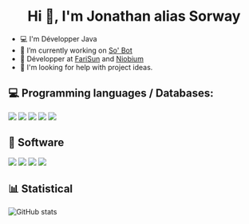<h1 align="center">Hi 👋, I'm Jonathan alias Sorway</h1>  

- 💻 I'm Développer Java
- 🔭 I’m currently working on [So' Bot]()
- 👯 Développer at [FariSun](https://farisun.fr) and [Niobium](https://www.niobium-mc.fr)
- 🤔 I'm looking for help with project ideas.

## 💻 Programming languages / Databases:

<p>
  <img src="https://img.shields.io/badge/Java%20-%23007396.svg?&style=for-the-badge&logo=Java&logoColor=white"/>
  <img src="https://img.shields.io/badge/kotlin-%230095D5.svg?style=for-the-badge&logo=kotlin&logoColor=white"/>
  <img src="https://img.shields.io/badge/mysql-%2300f.svg?style=for-the-badge&logo=mysql&logoColor=white"/>
  <img src="https://img.shields.io/badge/MariaDB-003545?style=for-the-badge&logo=mariadb&logoColor=white"/>
  <img src="https://img.shields.io/badge/redis-%23DD0031.svg?style=for-the-badge&logo=redis&logoColor=white"/>
</p>  

## 🔧 Software

<p>
  <img src="https://img.shields.io/badge/IntelliJIDEA-000000.svg?style=for-the-badge&logo=intellij-idea&logoColor=white"/>
  <img src="https://img.shields.io/badge/pycharm-143?style=for-the-badge&logo=pycharm&logoColor=black&color=black&labelColor=green"/>
  <img src="https://img.shields.io/badge/Visual%20Studio%20Code-0078d7.svg?style=for-the-badge&logo=visual-studio-code&logoColor=white"/>
  <img src="https://img.shields.io/badge/Android%20Studio-3DDC84.svg?style=for-the-badge&logo=android-studio&logoColor=white"/>
</p>

## 📊 Statistical

![GitHub stats](https://github-readme-stats.vercel.app/api/?username=Sorway&show_icons=true&title_color=fff&icon_color=79ff97&text_color=9f9f9f&bg_color=151515)
